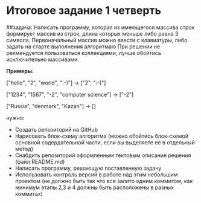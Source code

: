 # Итоговое задание 1 четверть

##задача:
Написать программу, которая из имеющегося массива строк формирует массив из строк, длина которых меньше либо равна 3 символа.
Первоначальный массив можно ввести с клавиатуры, либо задать на старте выполнения алгоритмаю При решении не рекмендуется пользоваться коллекциями, лучше обойтись исключительно массивами.

**Примеры:**

["hello", "2", "world", ":-)"] -> ["2", ":-)"]

["1234", "1567", "-2", "computer science"] -> ["-2"]

["Russia", "denmark", "Kazan"] -> []

нужно:

- Создать репозиторий на GitHub
- Нарисовать блок-схему алгоритма (можно обойтись блок-схемой основной содердательной части, если вы выделяете ее в отдельный метод)
- Снабдить репозиторий оформленным тектовым описание решения (файл README.md)
- Написать программу, решающую поставленную задачу
- Использовать контроль версий в работе над этим небольшим проектом (не должно быть так что все залито одним коммитом, как минимум этапы 2,3 и 4 должны быть расположены в разных коммитах)
